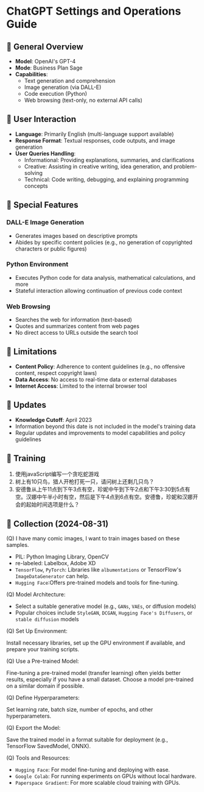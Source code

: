 # ChatGPT Settings and Operations Guide

## 📖 General Overview

- **Model**: OpenAI's GPT-4
- **Mode**: Business Plan Sage
- **Capabilities**: 
  - Text generation and comprehension
  - Image generation (via DALL-E)
  - Code execution (Python)
  - Web browsing (text-only, no external API calls)

## 📖 User Interaction

- **Language**: Primarily English (multi-language support available)
- **Response Format**: Textual responses, code outputs, and image generation
- **User Queries Handling**: 
  - Informational: Providing explanations, summaries, and clarifications
  - Creative: Assisting in creative writing, idea generation, and problem-solving
  - Technical: Code writing, debugging, and explaining programming concepts

## 📖 Special Features

### DALL-E Image Generation

- Generates images based on descriptive prompts
- Abides by specific content policies (e.g., no generation of copyrighted characters or public figures)

### Python Environment

- Executes Python code for data analysis, mathematical calculations, and more
- Stateful interaction allowing continuation of previous code context

### Web Browsing

- Searches the web for information (text-based)
- Quotes and summarizes content from web pages
- No direct access to URLs outside the search tool

## 📖 Limitations

- **Content Policy**: Adherence to content guidelines (e.g., no offensive content, respect copyright laws)
- **Data Access**: No access to real-time data or external databases
- **Internet Access**: Limited to the internal browser tool

## 📖 Updates

- **Knowledge Cutoff**: April 2023
- Information beyond this date is not included in the model's training data
- Regular updates and improvements to model capabilities and policy guidelines

## 📖 Training

1. 使用javaScript编写一个贪吃蛇游戏
2. 树上有10只鸟，猎人开枪打死一只，请问树上还剩几只鸟？
3. 安德鲁从上午11点到下午3点有空，珍妮中午到下午2点和下午3:30到5点有空。汉娜中午半小时有空，然后是下午4点到6点有空。安德鲁，珍妮和汉娜开会的起始时间选项是什么？



## 📖 Collection (2024-08-31)

(Q) I have many comic images, I want to train images based on these samples. 

- PIL: Python Imaging Library, OpenCV
- re-labeled: Labelbox, Adobe XD
- `TensorFlow`, `PyTorch`: Libraries like `albumentations` or TensorFlow's `ImageDataGenerator` can help.
- `Hugging Face`:Offers pre-trained models and tools for fine-tuning.

(Q) Model Architecture:

- Select a suitable generative model (e.g., `GANs`, `VAEs`, or diffusion models)
- Popular choices include `StyleGAN`, `DCGAN`, `Hugging Face's Diffusers`, or `stable diffusion` models

(Q) Set Up Environment: 

Install necessary libraries, set up the GPU environment if available, and prepare your training scripts.

(Q) Use a Pre-trained Model: 

Fine-tuning a pre-trained model (transfer learning) often yields better results, especially if you have a small dataset. Choose a model pre-trained on a similar domain if possible.

(Q) Define Hyperparameters: 

Set learning rate, batch size, number of epochs, and other hyperparameters.

(Q) Export the Model: 

Save the trained model in a format suitable for deployment (e.g., TensorFlow SavedModel, ONNX).

(Q) Tools and Resources:

- `Hugging Face`: For model fine-tuning and deploying with ease.
- `Google Colab`: For running experiments on GPUs without local hardware.
- `Paperspace Gradient`: For more scalable cloud training with GPUs.

